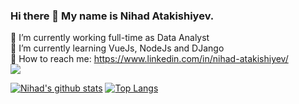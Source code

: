 ### Hi there 👋 My name is Nihad Atakishiyev. 

 🔭 I’m currently working full-time as Data Analyst </br>
 🌱 I’m currently learning VueJs, NodeJs and DJango </br>
 &#x1F517; How to reach me: https://www.linkedin.com/in/nihad-atakishiyev/ </br>
 ![](https://komarev.com/ghpvc/?username=nihadatakishiyev&color=blue&style=flat)

[![Nihad's github stats](https://github-readme-stats.vercel.app/api?username=nihadatakishiyev&count_private=true&show_icons=true&&theme=dark&hide=stars)](https://github.com/nihadatakishiyev)
[![Top Langs](https://github-readme-stats.vercel.app/api/top-langs/?username=nihadatakishiyev&theme=dark&layout=compact)](https://github.com/nihadatakishiyev)

